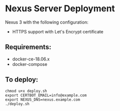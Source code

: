 # Nexus Server Deployment

Nexus 3 with the following configuration:
- HTTPS support with Let's Encrypt certificate

## Requirements:
* docker-ce-18.06.x
* docker-compose

## To deploy:
```
chmod u+x deploy.sh
export CERTBOT_EMAIL=info@example.com
export NEXUS_DNS=nexus.example.com
./deploy.sh
```
